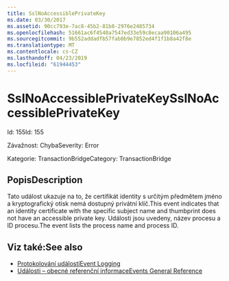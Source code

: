```yaml
---
title: SslNoAccessiblePrivateKey
ms.date: 03/30/2017
ms.assetid: 90cc793e-7ac8-45b2-81b8-2976e2485734
ms.openlocfilehash: 51661ac6f4540a7547ed33e59c8ecaa90106a495
ms.sourcegitcommit: 9b552addadfb57fab0b9e7852ed4f1f1b8a42f8e
ms.translationtype: MT
ms.contentlocale: cs-CZ
ms.lasthandoff: 04/23/2019
ms.locfileid: "61944453"
---
```

# <a name="sslnoaccessibleprivatekey"></a><span data-ttu-id="eed87-102">SslNoAccessiblePrivateKey</span><span class="sxs-lookup"><span data-stu-id="eed87-102">SslNoAccessiblePrivateKey</span></span>
<span data-ttu-id="eed87-103">Id: 155</span><span class="sxs-lookup"><span data-stu-id="eed87-103">Id: 155</span></span>  
  
 <span data-ttu-id="eed87-104">Závažnost: Chyba</span><span class="sxs-lookup"><span data-stu-id="eed87-104">Severity: Error</span></span>  
  
 <span data-ttu-id="eed87-105">Kategorie: TransactionBridge</span><span class="sxs-lookup"><span data-stu-id="eed87-105">Category: TransactionBridge</span></span>  
  
## <a name="description"></a><span data-ttu-id="eed87-106">Popis</span><span class="sxs-lookup"><span data-stu-id="eed87-106">Description</span></span>  
 <span data-ttu-id="eed87-107">Tato událost ukazuje na to, že certifikát identity s určitým předmětem jméno a kryptografický otisk nemá dostupný privátní klíč.</span><span class="sxs-lookup"><span data-stu-id="eed87-107">This event indicates that an identity certificate with the specific subject name and thumbprint does not have an accessible private key.</span></span> <span data-ttu-id="eed87-108">Události jsou uvedeny, název procesu a ID procesu.</span><span class="sxs-lookup"><span data-stu-id="eed87-108">The event lists the process name and process ID.</span></span>  
  
## <a name="see-also"></a><span data-ttu-id="eed87-109">Viz také:</span><span class="sxs-lookup"><span data-stu-id="eed87-109">See also</span></span>

- [<span data-ttu-id="eed87-110">Protokolování událostí</span><span class="sxs-lookup"><span data-stu-id="eed87-110">Event Logging</span></span>](../../../../../docs/framework/wcf/diagnostics/event-logging/index.md)
- [<span data-ttu-id="eed87-111">Události – obecné referenční informace</span><span class="sxs-lookup"><span data-stu-id="eed87-111">Events General Reference</span></span>](../../../../../docs/framework/wcf/diagnostics/event-logging/events-general-reference.md)

